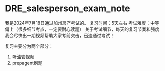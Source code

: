 # DRE_salesperson_exam_note

我是2024年7月18日通过加州房产考试的。
复习时间：5天左右
考试难度：中等偏上（很多细节考点，一定要耐心读题）
关于考试细节，每天的复习节奏和强度我会尽快出一期视频帮助大家考前突击，迅速通过考试！

复习主要分为两个部分：
1. 听油管视频
2. prepagent刷题
   

